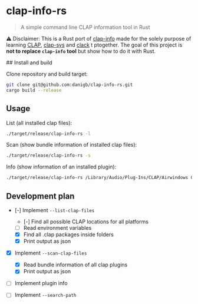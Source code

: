 # clap-info-rs

> A simple command line CLAP information tool in Rust

⚠️ Disclaimer: This is a Rust port of [clap-info](https://github.com/free-audio/clap-info/) made for the solely purpose of learning [CLAP](https://github.com/free-audio/clap), [clap-sys]() and [clack](https://github.com/prokopyl/clack) t ptogether. The goal of this project is **not to replace `clap-info` tool** but show how to do it with Rust.

## Install and build

Clone repository and build target:

```bash
git clone git@github.com:danigb/clap-info-rs.git
cargo build --release
```

## Usage

List (all installed clap files):

```bash
./target/release/clap-info-rs -l
```

Scan (show bundle information of installed clap files):

```bash
./target/release/clap-info-rs -s
```

Info (show information of an installed plugin):

```bash
./target/release/clap-info-rs /Library/Audio/Plug-Ins/CLAP/Airwindows Consolidated.clap
```

## Development plan

- [-] Implement `--list-clap-files`

  - [-] Find all possible CLAP locations for all platforms
  - [ ] Read environment variables
  - [x] Find all .clap packages inside folders
  - [x] Print output as json

- [x] Implement `--scan-clap-files`

  - [x] Read bundle information of all clap plugins
  - [x] Print output as json

- [ ] Implement plugin info

- [ ] Implement `--search-path`
